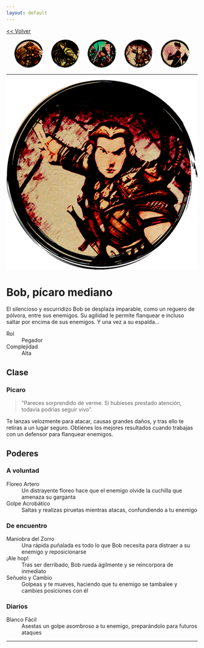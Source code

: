 ```yaml
---
layout: default
---
```

<a href="/early-access/"><< Volver</a>


<div style="display: flex; align-items: center; justify-content: space-evenly; margin-bottom: 10px">
  <a href="dwall.html" style="width: 15%">
    <img src="dwall-avatar.png" style="width:100%; border: 0; box-shadow: none; -webkit-box-shadow: none;">
  </a>
  <a href="notashe.html" style="width: 15%;" >
    <img src="avatar-notashe.png" style="width:100%; border: 0; box-shadow: none; -webkit-box-shadow: none;">
  </a>
  <a href="elenwed.html" style="width: 15%; ">
    <img src="avatar-elenwed.png" style="width:100%; border: 0; box-shadow: none; -webkit-box-shadow: none;">
  </a>
  <a href="bob.html" style="width: 15%; ">
    <img src="avatar-bob.png" style="width:100%; border: 0; box-shadow: none; -webkit-box-shadow: none;">
  </a>
  <a href="presto.html" style="width: 15%; ">
    <img src="avatar-presto.png" style="width:100%; border: 0; box-shadow: none; -webkit-box-shadow: none;">
  </a>
</div>

* * *

<img src="avatar-bob.png">

# Bob, pícaro mediano

El silencioso y escurridizo Bob se desplaza imparable, como un reguero de pólvora, entre sus enemigos. Su agilidad le permite flanquear e incluso saltar por encima de sus enemigos. Y una vez a su espalda...

<dl>
<dt>Rol</dt>
<dd>Pegador</dd>
<dt>Complejidad</dt>
<dd>Alta</dd>
</dl>

## Clase


### Picaro

> "Pareces sorprendido de verme. Si hubieses prestado atención, todavía podrías seguir vivo". 

Te lanzas velozmente  para atacar, causas grandes daños, y tras ello te retiras a un lugar seguro. Obtienes los mejores resultados cuando trabajas con un defensor para flanquear enemigos. 

## Poderes

### A voluntad
<dl>
<dt>Floreo Artero</dt>
<dd>Un distrayente floreo hace que el enemigo olvide la cuchilla que amenaza su garganta</dd>
<dt>Golpe Acrobático</dt>
<dd>Saltas y realizas piruetas mientras atacas, confundiendo a tu enemigo</dd>
</dl>

### De encuentro
<dl>
<dt>Maniobra del Zorro</dt>
<dd>Una rápida puñalada es todo lo que Bob necesita para distraer a su enemigo y reposicionarse</dd>
<dt>¡Ale hop!</dt>
<dd>Tras ser derribado, Bob rueda ágilmente y se reincorpora de inmediato</dd>
<dt>Señuelo y Cambio</dt>
<dd>Golpeas y te mueves, haciendo que tu enemigo se tambalee y cambies posiciones con él</dd>
</dl>

### Diarios
<dl>
<dt>Blanco Fácil</dt>
<dd>Asestas un golpe asombroso a tu enemigo, preparándolo para futuros ataques</dd>
</dl>

* * *
